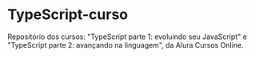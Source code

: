 # TypeScript-curso
Repositório dos cursos: "TypeScript parte 1: evoluindo seu JavaScript" e "TypeScript parte 2: avançando na linguagem", da Alura Cursos Online.
